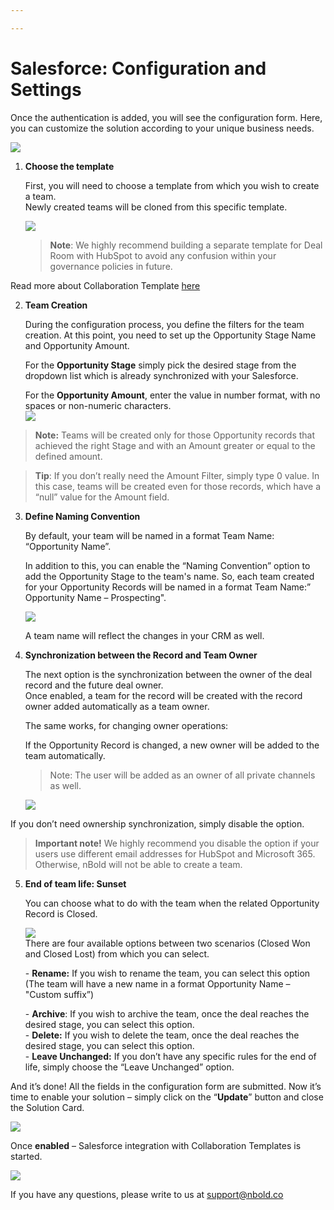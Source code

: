 ```yaml
---

---
```

# Salesforce: Configuration and Settings

Once the authentication is added, you will see the configuration form.
Here, you can customize the solution according to your unique business needs.

![](/media/screenshot-2022-11-10-at-12-20-31.png)

1. **Choose the template**

   First, you will need to choose a template from which you wish to create a team.  
   Newly created teams will be cloned from this specific template.

   ![](/media/screenshot-2022-11-10-at-12-23-52.png)

   > **Note**: We highly recommend building a separate template for Deal Room with HubSpot to avoid any confusion within your governance policies in future.

Read more about Collaboration Template [here](https://docs.nbold.co/collaboration-templates/create-a-new-collaboration-template.html#_1-create-a-team-that-will-be-the-original-team-for-the-template)

2. **Team Creation**

   During the configuration process, you define the filters for the team creation. At this point, you need to set up the Opportunity Stage Name and Opportunity Amount.

   For the **Opportunity Stage** simply pick the desired stage from the dropdown list which is already synchronized with your Salesforce.

   For the **Opportunity Amount**, enter the value in number format, with no spaces or non-numeric characters.  
   ![](/media/screenshot-2022-11-10-at-12-31-39.png)

> **Note:** Teams will be created only for those Opportunity records that achieved the right Stage and with an Amount greater or equal to the defined amount.

> **Tip**: If you don’t really need the Amount Filter, simply type 0 value. In this case, teams will be created even for those records, which have a “null” value for the Amount field.

3. **Define Naming Convention**

   By default, your team will be named in a format Team Name: “Opportunity Name”.

   In addition to this, you can enable the “Naming Convention” option to add the Opportunity Stage to the team's name. So, each team created for your Opportunity Records will be named in a format Team Name:” Opportunity Name – Prospecting".

   ![](/media/screenshot-2022-11-10-at-12-39-44.png)

   A team name will reflect the changes in your CRM as well.
4. **Synchronization between the Record and Team Owner**

   The next option is the synchronization between the owner of the deal record and the future deal owner.  
   Once enabled, a team for the record will be created with the record owner added automatically as a team owner.

   The same works, for changing owner operations:

   If the Opportunity Record is changed, a new owner will be added to the team automatically.

   > Note: The user will be added as an owner of all private channels as well.

   ![](/media/screenshot-2022-11-10-at-12-44-13.png)

If you don’t need ownership synchronization, simply disable the option.

> **Important note!** We highly recommend you disable the option if your users use different email addresses for HubSpot and Microsoft 365. Otherwise, nBold will not be able to create a team.

5. **End of team life: Sunset**

   You can choose what to do with the team when the related Opportunity Record is Closed.

   ![](/media/screenshot-2022-11-10-at-13-01-14.png)  
   There are four available options between two scenarios (Closed Won and Closed Lost) from which you can select.

   \- **Rename:** If you wish to rename the team, you can select this option (The team will have a new name in a format Opportunity Name – "Custom suffix”)

   \- **Archive**: If you wish to archive the team, once the deal reaches the desired stage, you can select this option.  
   \- **Delete:** If you wish to delete the team, once the deal reaches the desired stage, you can select this option.  
   \- **Leave Unchanged:** If you don’t have any specific rules for the end of life, simply choose the “Leave Unchanged” option.

And it’s done! All the fields in the configuration form are submitted. Now it’s time to enable your solution – simply click on the “**Update**” button and close the Solution Card.  
  
![](/media/screenshot-2022-11-10-at-13-03-36.png)

Once **enabled** – Salesforce integration with Collaboration Templates is started.  
  
![](/media/screenshot-2022-11-10-at-13-07-28.png)

If you have any questions, please write to us at [support@nbold.co](mailto:support@nbold.co)